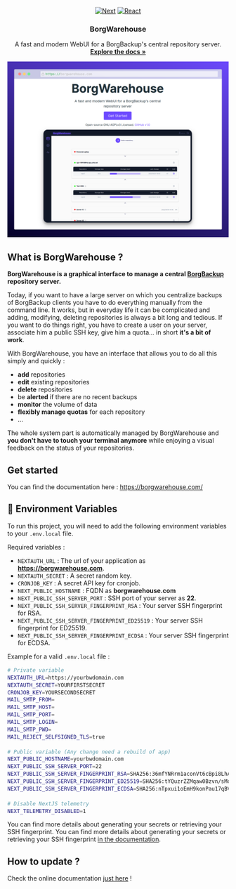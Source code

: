 <div align="center">

  [![Next][Next.js]][Next-url]
  [![React][React.js]][React-url]

</div>

  <h3 align="center">BorgWarehouse</h3>

  <p align="center">
    A fast and modern WebUI for a BorgBackup's central repository server.
    <br />
    <a href="https://borgwarehouse.com"><strong>Explore the docs »</strong></a>
  </p>

<div align="center">
  <a href="https://borgwarehouse.com">
    <img src="medias/borgwarehouse-og.png" alt="presentation">
  </a>
</div>

## What is BorgWarehouse ?

**BorgWarehouse is a graphical interface to manage a central [BorgBackup](https://borgbackup.readthedocs.io/en/stable/#what-is-borgbackup) repository server.**

Today, if you want to have a large server on which you centralize backups of BorgBackup clients you have to do everything manually from the command line. It works, but in everyday life it can be complicated and adding, modifying, deleting repositories is always a bit long and tedious. If you want to do things right, you have to create a user on your server, associate him a public SSH key, give him a quota... in short **it's a bit of work**.

With BorgWarehouse, you have an interface that allows you to do all this simply and quickly :

-   **add** repositories
-   **edit** existing repositories
-   **delete** repositories
-   be **alerted** if there are no recent backups
-   **monitor** the volume of data
-   **flexibly manage quotas** for each repository
-   ...

The whole system part is automatically managed by BorgWarehouse and **you don't have to touch your terminal anymore** while enjoying a visual feedback on the status of your repositories.

## Get started

You can find the documentation here : <a href="https://borgwarehouse.com/docs/prologue/introduction/">https://borgwarehouse.com/</a>

## :key: Environment Variables

To run this project, you will need to add the following environment variables to your `.env.local` file.

Required variables :

-   `NEXTAUTH_URL` : The url of your application as **https://borgwarehouse.com**.
-   `NEXTAUTH_SECRET` : A secret random key.
-   `CRONJOB_KEY` : A secret API key for cronjob.
-   `NEXT_PUBLIC_HOSTNAME` : FQDN as **borgwarehouse.com**
-   `NEXT_PUBLIC_SSH_SERVER_PORT` : SSH port of your server as **22**.
-   `NEXT_PUBLIC_SSH_SERVER_FINGERPRINT_RSA` : Your server SSH fingerprint for RSA.
-   `NEXT_PUBLIC_SSH_SERVER_FINGERPRINT_ED25519` : Your server SSH fingerprint for ED25519.
-   `NEXT_PUBLIC_SSH_SERVER_FINGERPRINT_ECDSA` : Your server SSH fingerprint for ECDSA.

Example for a valid `.env.local` file :

```bash
# Private variable
NEXTAUTH_URL=https://yourbwdomain.com
NEXTAUTH_SECRET=YOURFIRSTSECRET
CRONJOB_KEY=YOURSECONDSECRET
MAIL_SMTP_FROM=
MAIL_SMTP_HOST=
MAIL_SMTP_PORT=
MAIL_SMTP_LOGIN=
MAIL_SMTP_PWD=
MAIL_REJECT_SELFSIGNED_TLS=true

# Public variable (Any change need a rebuild of app)
NEXT_PUBLIC_HOSTNAME=yourbwdomain.com
NEXT_PUBLIC_SSH_SERVER_PORT=22
NEXT_PUBLIC_SSH_SERVER_FINGERPRINT_RSA=SHA256:36mfYNRrm1aconVt6cBpi8LhAoPP4kB8QsVW4n8eGHQ
NEXT_PUBLIC_SSH_SERVER_FINGERPRINT_ED25519=SHA256:tYQuzrZZMqaw0Bzvn/sMoDs1CVEitZ9IrRyUg02yTPA
NEXT_PUBLIC_SSH_SERVER_FINGERPRINT_ECDSA=SHA256:nTpxui1oEmH9konPau17qBVIzBQVOsD1BIbBFU5IL04

# Disable NextJS telemetry
NEXT_TELEMETRY_DISABLED=1
```

You can find more details about generating your secrets or retrieving your SSH fingerprint. You can find more details about generating your secrets or retrieving your SSH fingerprint <a href="https://borgwarehouse.com/docs/admin-manual/debian-installation/#configure-application-environment-variables">in the documentation</a>.

## How to update ?

Check the online documentation [just here](https://borgwarehouse.com/docs/admin-manual/how-to-update/) !

<!-- MARKDOWN LINKS & IMAGES -->
<!-- https://www.markdownguide.org/basic-syntax/#reference-style-links -->

[next.js]: https://img.shields.io/badge/next.js-000000?style=for-the-badge&logo=nextdotjs&logoColor=white
[next-url]: https://nextjs.org/
[react.js]: https://img.shields.io/badge/React-20232A?style=for-the-badge&logo=react&logoColor=61DAFB
[react-url]: https://reactjs.org/
